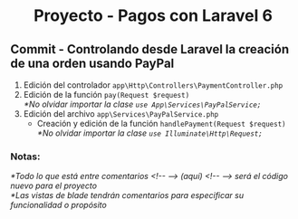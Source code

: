 
  <!-- Title -->
  <h1 align="center">Proyecto - Pagos con Laravel 6</h1>
  <!-- End Title -->

  <!-- Commit name -->
  <h2>Commit - <strong>Controlando desde Laravel la creación de una orden usando PayPal</strong></h2>
  <!-- End Commit name -->
  
  <!-- Commit instructions -->
  <ol>
    <li>
      Edición del controlador <code>app\Http\Controllers\PaymentController.php</code>
      <li>
        Edición de la función <code>pay(Request $request)</code>
        <br>
        <em>*No olvidar importar la clase <code>use App\Services\PayPalService;</code></em>
      </li>
    </li>
    <li>
      Edición del archivo <code>app\Services\PayPalService.php</code>
      <ul>
        <li>
          Creación y edición de la función <code>handlePayment(Request $request)</code>
          <br>
          <em>*No olvidar importar la clase <code>use Illuminate\Http\Request;</code></em>
        </li>
      </ul>
    </li>
  </ol>
  <!-- End Commit instructions -->
  
  <!-- Notes -->
  <h3>Notas:</h3>

  <ul>

  </ul>
    
  <em>
    *Todo lo que está entre comentarios
    &lt;!-- --&gt; (aquí) &lt;!-- --&gt;
    será el código nuevo para el proyecto
  </em>
  <br>
  <em>
    *Las vistas de blade tendrán comentarios para especificar su funcionalidad o propósito
  </em>
  <!-- End notes -->